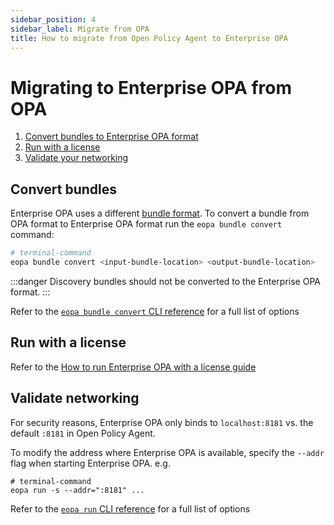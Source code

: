 ```yaml
---
sidebar_position: 4
sidebar_label: Migrate from OPA
title: How to migrate from Open Policy Agent to Enterprise OPA
---
```


# Migrating to Enterprise OPA from OPA

1. [Convert bundles to Enterprise OPA format](#convert-bundles)
2. [Run with a license](#run-with-a-license)
3. [Validate your networking](#validate-networking)


## Convert bundles

Enterprise OPA uses a different [bundle format](/enterprise-opa/explanation/bundle-format). To convert a bundle from OPA format to Enterprise OPA format run the `eopa bundle convert` command:

```sh
# terminal-command
eopa bundle convert <input-bundle-location> <output-bundle-location>
```

:::danger
Discovery bundles should not be converted to the Enterprise OPA format.
:::

Refer to the [`eopa bundle convert` CLI reference](/enterprise-opa/reference/cli-reference#eopa-bundle-convert) for a full list of options


## Run with a license

Refer to the [How to run Enterprise OPA with a license guide](/enterprise-opa/how-to/run/with-a-license)


## Validate networking

For security reasons, Enterprise OPA only binds to `localhost:8181` vs. the default `:8181` in Open Policy Agent.

To modify the address where Enterprise OPA is available, specify the `--addr` flag when starting Enterprise OPA. e.g.

```shell
# terminal-command
eopa run -s --addr=":8181" ...
```

Refer to the [`eopa run` CLI reference](/enterprise-opa/reference/cli-reference#eopa-run) for a full list of options
